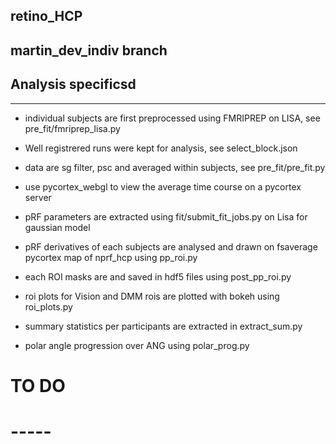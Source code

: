 ## retino_HCP

martin_dev_indiv branch
-----------------------

## Analysis specificsd
---------------------
- individual subjects are first preprocessed using FMRIPREP on LISA, see pre_fit/fmriprep_lisa.py
- Well registrered runs were kept for analysis, see select_block.json
- data are sg filter, psc and averaged within subjects, see pre_fit/pre_fit.py
- use pycortex_webgl to view the average time course on a pycortex server
- pRF parameters are extracted using fit/submit_fit_jobs.py on Lisa for gaussian model
- pRF derivatives of each subjects are analysed and drawn on fsaverage pycortex map of nprf_hcp using pp_roi.py
- each ROI masks are and saved in hdf5 files using post_pp_roi.py
- roi plots for Vision and DMM rois are plotted with bokeh using roi_plots.py

- summary statistics per participants are extracted in extract_sum.py
- polar angle progression over ANG using polar_prog.py


# TO DO
# -----
